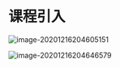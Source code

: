 # 课程引入

![image-20201216204605151](C:\Users\15812\AppData\Roaming\Typora\typora-user-images\image-20201216204605151.png)

![image-20201216204646579](C:\Users\15812\AppData\Roaming\Typora\typora-user-images\image-20201216204646579.png)